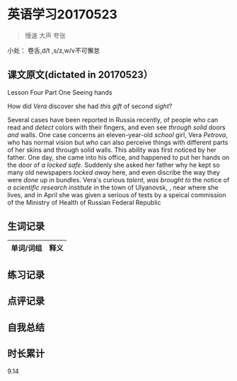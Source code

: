 # 英语学习20170523

> 慢速 大声 夸张

小处： 卷舌,d/t ,s/z,w/v不可懈怠

## 课文原文(dictated in 20170523）

Lesson Four  Part One Seeing hands 

How did _Vera_ discover she had _this gift_  of second _sight_?

Several cases have been reported in Russia recently, of people who can read and _detect_ colors with their fingers, and even see _through solid_ doors _and_ walls.
One case concerns an eleven-year-old _school_ girl, Vera _Petrova_, who has normal vision but _who_ can also perceive things with different parts of her skins and through solid walls.
This ability was first noticed by her father.
One day, she came into his office, and happened to put her hands on the door of _a locked safe_.
Suddenly she asked her father why he kept so many old newspapers _locked away_ here, and even discribe the way they were _done_ up in bundles.
Vera's curious _talent_, _was brought to_ the notice of _a scientific research institute_  in the town of Ulyanovsk, , near where she lives, and in April she was given a serious of tests by a speical commission of the Ministry of Health of Russian Federal Republic 

## 生词记录
| 单词/词组 | 释义  |
| :-----| :------|

## 练习记录

## 点评记录

## 自我总结

## 时长累计
9.14
